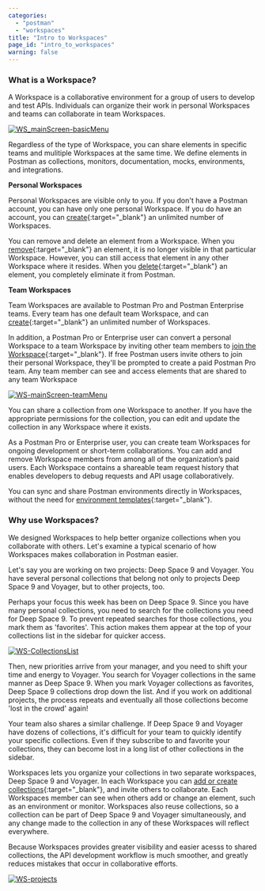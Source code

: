 ```yaml
---
categories:
  - "postman"
  - "workspaces"
title: "Intro to Workspaces"
page_id: "intro_to_workspaces"
warning: false
---
```



### What is a Workspace?

A Workspace is a collaborative environment for a group of users to develop and test APIs. Individuals can organize their work in personal Workspaces and teams can collaborate in team Workspaces. 

[![WS_mainScreen-basicMenu](https://s3.amazonaws.com/postman-static-getpostman-com/postman-docs/WS-mainScreen-basicMenu.png)](https://s3.amazonaws.com/postman-static-getpostman-com/postman-docs/WS-mainScreen-basicMenu.png)

Regardless of the type of Workspace, you can share elements in specific teams and mulitiple Workspaces at the same time. We define elements in Postman as collections, monitors, documentation, mocks, environments, and integrations.

**Personal Workspaces**

Personal Workspaces are visible only to you. If you don't have a Postman account, you can have only one personal Workspace. If you do have an account, you can [create](/docs/postman/workspaces/creating_workspaces){:target="_blank"} an unlimited number of Workspaces.

You can remove and delete an element from a Workspace. When you [remove](/docs/postman/workspaces/using_workspaces){:target="_blank"} an element, it is no longer visible in that particular Workspace. However, you can still access that element in any other Workspace where it resides. When you [delete](/docs/postman/workspaces/using_workspaces){:target="_blank"} an element, you completely eliminate it from Postman. 


**Team Workspaces**

Team Workspaces are available to Postman Pro and Postman Enterprise teams. Every team has one default team Workspace, and can [create](/docs/postman/workspaces/creating_workspaces){:target="_blank"} an unlimited number of Workspaces.

In addition, a Postman Pro or Enterprise user can convert a personal Workspace to a team Workspace by inviting other team members to [join the Workspace](/docs/postman/workspaces/using_workspaces){:target="_blank"}. If free Postman users invite others to join their personal Workspace, they'll be prompted to create a paid Postman Pro team. Any team member can see and access elements that are shared to any team Workspace

[![WS-mainScreen-teamMenu](https://s3.amazonaws.com/postman-static-getpostman-com/postman-docs/WS-mainScreen-teamenu.png)](https://s3.amazonaws.com/postman-static-getpostman-com/postman-docs/WS-mainScreen-teamenu.png)

You can share a collection from one Workspace to another. If you have the appropriate permissions for the collection, you can edit and update the collection in any Workspace where it exists.

As a Postman Pro or Enterprise user, you can create team Workspaces for ongoing development or short-term collaborations. You can add and remove Workspace members from among all of the organization’s paid users. Each Workspace contains a shareable team request history that enables developers to debug requests and API usage collaboratively.

You can sync and share Postman environments directly in Workspaces, without the need for [environment templates](/docs/postman/api_documentation/environments_and_environment_templates){:target="_blank"}.

### Why use Workspaces?

We designed Workspaces to help better organize collections when you collaborate with others. Let's examine a typical scenario of how Workspaces makes collaboration in Postman easier.

Let's say you are working on two projects: Deep Space 9 and Voyager. You have several personal collections that belong not only to projects Deep Space 9 and Voyager, but to other projects, too. 

Perhaps your focus this week has been on Deep Space 9. Since you have many personal collections, you need to search for the collections you need for Deep Space 9. To prevent repeated searches for those collections, you mark them as 'favorites'. This action makes them appear at the top of your collections list in the sidebar for quicker access.

[![WS-CollectionsList](https://s3.amazonaws.com/postman-static-getpostman-com/postman-docs/WS-listCollections-main2.png)](hhttps://s3.amazonaws.com/postman-static-getpostman-com/postman-docs/WS-listCollections-main2.png)

Then, new priorities arrive from your manager, and you need to shift your time and energy to Voyager. You search for Voyager collections in the same manner as Deep Space 9. When you mark Voyager collections as favorites, Deep Space 9 collections drop down the list. And if you work on additional projects, the process repeats and eventually all those collections become 'lost in the crowd' again!

Your team also shares a similar challenge. If Deep Space 9 and Voyager have dozens of collections, it's difficult for your team to quickly identify your specific collections. Even if they subscribe to and favorite your collections, they can become lost in a long list of other collections in the sidebar.

Workspaces lets you organize your collections in two separate workspaces, Deep Space 9 and Voyager. In each Workspace you can [add or create collections](/docs/postman/workspaces/using_workspaces){:target="_blank"}, and invite others to collaborate. Each Workspaces member can see when others add or change an element, such as an environment or monitor. Workspaces also reuse collections, so a collection can be part of Deep Space 9 and Voyager simultaneously, and any change made to the collection in any of these Workspaces will reflect everywhere.

Because Workspaces provides greater visibility and easier acesss to shared collections, the API development workflow is much smoother, and greatly reduces mistakes that occur in collaborative efforts. 

[![WS-projects](https://s3.amazonaws.com/postman-static-getpostman-com/postman-docs/WS-exampleTeamA_B.png)](https://s3.amazonaws.com/postman-static-getpostman-com/postman-docs/WS-exampleTeamA_B.png)


















 

